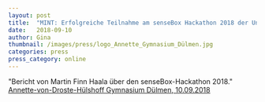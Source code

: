 ```yaml
---
layout: post
title:  "MINT: Erfolgreiche Teilnahme am senseBox Hackathon 2018 der Universität Münster"
date:   2018-09-10
author: Gina
thumbnail: /images/press/logo_Annette_Gymnasium_Dülmen.jpg
categories: press
press_category: online
---
```

"Bericht von Martin Finn Haala über den senseBox-Hackathon 2018."
<a href="https://avd.duelmen.org/erfolgreiche-teilnahme-am-sensebox-hackathon-2018-der-universitaet-muenster/">Annette-von-Droste-Hülshoff Gymnasium Dülmen, 10.09.2018</a>
